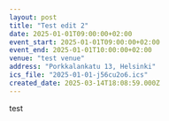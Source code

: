 ```yaml
---
layout: post
title: "Test edit 2"
date: 2025-01-01T09:00:00+02:00
event_start: 2025-01-01T09:00:00+02:00
event_end: 2025-01-01T10:00:00+02:00
venue: "test venue"
address: "Porkkalankatu 13, Helsinki"
ics_file: "2025-01-01-j56cu2o6.ics"
created_date: 2025-03-14T18:08:59.000Z
---
```


test
